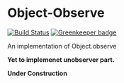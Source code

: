 # Object-Observe

[![Build Status](https://travis-ci.org/sunilhari/object-observe.svg?branch=master)](https://travis-ci.org/sunilhari/object-observe) [![Greenkeeper badge](https://badges.greenkeeper.io/sunilhari/object-observe.svg)](https://greenkeeper.io/)

An implementation of Object.observe

**Yet to implemenet unobserver part.**

**Under Construction**